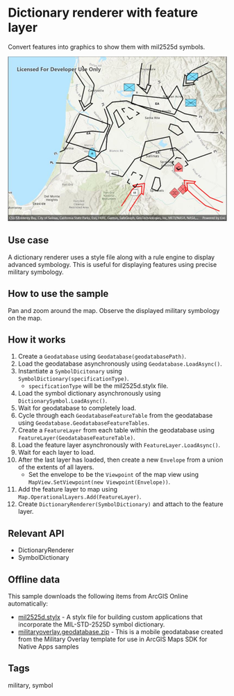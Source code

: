 # Dictionary renderer with feature layer

Convert features into graphics to show them with mil2525d symbols.

![Image of dictionary renderer with feature layer](featurelayerdictionaryrenderer.jpg)

## Use case

A dictionary renderer uses a style file along with a rule engine to display advanced symbology. 
This is useful for displaying features using precise military symbology.

## How to use the sample

Pan and zoom around the map. Observe the displayed military symbology on the map.

## How it works

1. Create a `Geodatabase` using `Geodatabase(geodatabasePath)`.
2. Load the geodatabase asynchronously using `Geodatabase.LoadAsync()`.
3. Instantiate a `SymbolDicitonary`  using `SymbolDictionary(specificationType)`.
    * `specificationType` will be the mil2525d.stylx file.
4. Load the symbol dictionary asynchronously using `DictionarySymbol.LoadAsync()`.
5. Wait for geodatabase to completely load.
6. Cycle through each `GeodatabaseFeatureTable` from the geodatabase using `Geodatabase.GeodatabaseFeatureTables`.
7. Create a `FeatureLayer` from each table within the geodatabase using `FeatureLayer(GeodatabaseFeatureTable)`.
8. Load the feature layer asynchronously with `FeatureLayer.LoadAsync()`.
9. Wait for each layer to load.
10. After the last layer has loaded, then create a new `Envelope` from a union of the extents of all layers.
    * Set the envelope to be the `Viewpoint` of the map view using `MapView.SetViewpoint(new Viewpoint(Envelope))`.
11. Add the feature layer to map using `Map.OperationalLayers.Add(FeatureLayer)`.
12. Create `DictionaryRenderer(SymbolDictionary)` and attach to the feature layer.

## Relevant API

* DictionaryRenderer
* SymbolDictionary

## Offline data

This sample downloads the following items from ArcGIS Online automatically:

* [mil2525d.stylx](https://www.arcgis.com/home/item.html?id=e34835bf5ec5430da7cf16bb8c0b075c) - A stylx file for building custom applications that incorporate the MIL-STD-2525D symbol dictionary. 
* [militaryoverlay.geodatabase.zip](https://www.arcgis.com/home/item.html?id=e0d41b4b409a49a5a7ba11939d8535dc) - This is a mobile geodatabase created from the Military Overlay template for use in ArcGIS Maps SDK for Native Apps samples

## Tags

military, symbol